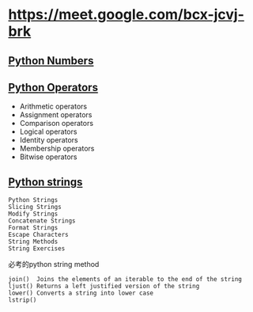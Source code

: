 # https://meet.google.com/bcx-jcvj-brk

## [Python Numbers](https://www.w3schools.com/python/python_numbers.asp)

## [Python Operators](https://www.w3schools.com/python/python_operators.asp)

- Arithmetic operators
- Assignment operators
- Comparison operators
- Logical operators
- Identity operators
- Membership operators
- Bitwise operators

## [Python strings](https://www.w3schools.com/python/python_strings.asp)
```
Python Strings
Slicing Strings
Modify Strings
Concatenate Strings
Format Strings
Escape Characters
String Methods
String Exercises
```
必考的python string method
```
join()	Joins the elements of an iterable to the end of the string
ljust()	Returns a left justified version of the string
lower()	Converts a string into lower case
lstrip()
```
